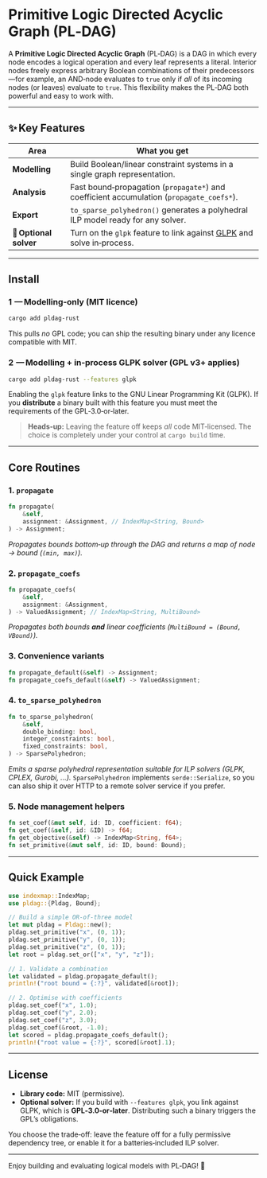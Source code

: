 # Primitive Logic Directed Acyclic Graph (PL‑DAG)

A **Primitive Logic Directed Acyclic Graph** (PL‑DAG) is a DAG in which every node encodes a logical operation and every leaf represents a literal. Interior nodes freely express arbitrary Boolean combinations of their predecessors—for example, an AND‑node evaluates to `true` only if *all* of its incoming nodes (or leaves) evaluate to `true`. This flexibility makes the PL‑DAG both powerful and easy to work with.

---

## ✨ Key Features

| Area                   | What you get                                                                                                |
| ---------------------- | ----------------------------------------------------------------------------------------------------------- |
| **Modelling**          | Build Boolean/linear constraint systems in a single graph representation.                                   |
| **Analysis**           | Fast bound‑propagation (`propagate*`) and coefficient accumulation (`propagate_coefs*`).                    |
| **Export**             | `to_sparse_polyhedron()` generates a polyhedral ILP model ready for any solver.                             |
| **🧩 Optional solver** | Turn on the `glpk` feature to link against [GLPK](https://www.gnu.org/software/glpk/) and solve in‑process. |

---

## Install

### 1  — Modelling‑only (MIT licence)

```bash
cargo add pldag-rust
```

This pulls *no* GPL code; you can ship the resulting binary under any licence compatible with MIT.

### 2  — Modelling **+** in‑process GLPK solver (GPL v3+ applies)

```bash
cargo add pldag-rust --features glpk
```

Enabling the `glpk` feature links to the GNU Linear Programming Kit (GLPK). If you **distribute** a binary built with this feature you must meet the requirements of the GPL‑3.0‑or‑later.

> **Heads‑up:** Leaving the feature off keeps *all* code MIT‑licensed. The choice is completely under your control at `cargo build` time.

---

## Core Routines

### 1. `propagate`

```rust
fn propagate(
    &self,
    assignment: &Assignment, // IndexMap<String, Bound>
) -> Assignment;
```

*Propagates bounds bottom‑up through the DAG and returns a map of node → bound (`(min, max)`).*

### 2. `propagate_coefs`

```rust
fn propagate_coefs(
    &self,
    assignment: &Assignment,
) -> ValuedAssignment; // IndexMap<String, MultiBound>
```

*Propagates both bounds **and** linear coefficients (`MultiBound = (Bound, VBound)`).*

### 3. Convenience variants

```rust
fn propagate_default(&self) -> Assignment;
fn propagate_coefs_default(&self) -> ValuedAssignment;
```

### 4. `to_sparse_polyhedron`

```rust
fn to_sparse_polyhedron(
    &self,
    double_binding: bool,
    integer_constraints: bool,
    fixed_constraints: bool,
) -> SparsePolyhedron;
```

*Emits a sparse polyhedral representation suitable for ILP solvers (GLPK, CPLEX, Gurobi, …).*
`SparsePolyhedron` implements `serde::Serialize`, so you can also ship it over HTTP to a remote solver service if you prefer.

### 5. Node management helpers

```rust
fn set_coef(&mut self, id: ID, coefficient: f64);
fn get_coef(&self, id: &ID) -> f64;
fn get_objective(&self) -> IndexMap<String, f64>;
fn set_primitive(&mut self, id: ID, bound: Bound);
```

---

## Quick Example

```rust
use indexmap::IndexMap;
use pldag::{Pldag, Bound};

// Build a simple OR‑of‑three model
let mut pldag = Pldag::new();
pldag.set_primitive("x", (0, 1));
pldag.set_primitive("y", (0, 1));
pldag.set_primitive("z", (0, 1));
let root = pldag.set_or(["x", "y", "z"]);

// 1. Validate a combination
let validated = pldag.propagate_default();
println!("root bound = {:?}", validated[&root]);

// 2. Optimise with coefficients
pldag.set_coef("x", 1.0);
pldag.set_coef("y", 2.0);
pldag.set_coef("z", 3.0);
pldag.set_coef(&root, -1.0);
let scored = pldag.propagate_coefs_default();
println!("root value = {:?}", scored[&root].1);
```

---

## License

* **Library code:** MIT (permissive).
* **Optional solver:** If you build with `--features glpk`, you link against GLPK, which is **GPL‑3.0‑or‑later**. Distributing such a binary triggers the GPL’s obligations.

You choose the trade‑off: leave the feature off for a fully permissive dependency tree, or enable it for a batteries‑included ILP solver.

---

Enjoy building and evaluating logical models with PL‑DAG! 🎉
